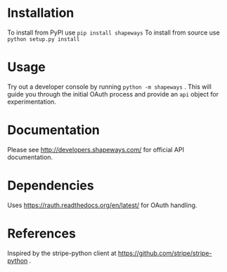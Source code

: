 Installation
=====
To install from PyPI use `pip install shapeways`
To install from source use `python setup.py install`

Usage
=====
Try out a developer console by running `python -m shapeways` .  This will guide you through the initial OAuth process and provide an `api` object for experimentation.

Documentation
=============
Please see http://developers.shapeways.com/ for official API documentation.

Dependencies
============
Uses https://rauth.readthedocs.org/en/latest/ for OAuth handling.

References
==========
Inspired by the stripe-python client at https://github.com/stripe/stripe-python .